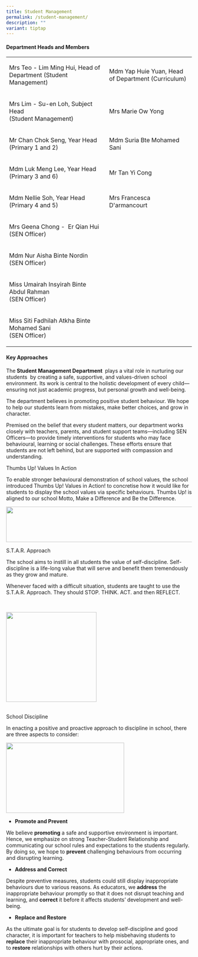 ```yaml
---
title: Student Management
permalink: /student-management/
description: ""
variant: tiptap
---
```

<p></p>
<h4><strong>Department Heads and Members</strong></h4>
<table style="minWidth: 50px">
<colgroup>
<col>
<col>
</colgroup>
<tbody>
<tr>
<td rowspan="1" colspan="1">
<p>Mrs Teo - Lim Ming Hui, Head of Department (Student Management)</p>
</td>
<td rowspan="1" colspan="1">
<p>Mdm Yap Huie Yuan, Head of Department (Curriculum)</p>
</td>
</tr>
<tr>
<td rowspan="1" colspan="1">
<p>Mrs Lim - Su-en Loh, Subject Head
<br>(Student Management)</p>
</td>
<td rowspan="1" colspan="1">
<p>Mrs Marie Ow Yong</p>
</td>
</tr>
<tr>
<td rowspan="1" colspan="1">
<p>Mr Chan Chok Seng, Year Head (Primary 1 and 2)</p>
</td>
<td rowspan="1" colspan="1">
<p>Mdm Suria Bte Mohamed Sani</p>
</td>
</tr>
<tr>
<td rowspan="1" colspan="1">
<p>Mdm Luk Meng Lee, Year Head (Primary 3 and 6)</p>
</td>
<td rowspan="1" colspan="1">
<p>Mr Tan Yi Cong&nbsp;</p>
</td>
</tr>
<tr>
<td rowspan="1" colspan="1">
<p>Mdm Nellie Soh, Year Head (Primary 4 and 5)</p>
</td>
<td rowspan="1" colspan="1">
<p>Mrs Francesca D'armancourt</p>
</td>
</tr>
<tr>
<td rowspan="1" colspan="1">
<p>Mrs Geena Chong -&nbsp; Er Qian Hui (SEN Officer)</p>
</td>
<td rowspan="1" colspan="1">
<p></p>
</td>
</tr>
<tr>
<td rowspan="1" colspan="1">
<p>Mdm Nur Aisha Binte Nordin (SEN Officer)</p>
</td>
<td rowspan="1" colspan="1">
<p></p>
</td>
</tr>
<tr>
<td rowspan="1" colspan="1">
<p>Miss Umairah Insyirah Binte Abdul Rahman
<br>(SEN Officer)</p>
</td>
<td rowspan="1" colspan="1">
<p></p>
</td>
</tr>
<tr>
<td rowspan="1" colspan="1">
<p>Miss Siti Fadhilah Atkha Binte Mohamed Sani
<br>(SEN Officer)</p>
</td>
<td rowspan="1" colspan="1">
<p></p>
</td>
</tr>
</tbody>
</table>
<p></p>
<h4><strong>Key Approaches</strong></h4>
<p>The<strong> Student Management Department </strong>&nbsp;plays a vital
role in nurturing our students&nbsp; by creating a safe, supportive, and
values-driven school environment. Its work is central to the holistic development
of every child—ensuring not just academic progress, but personal growth
and well-being.&nbsp;</p>
<p>The department believes in promoting positive student behaviour. We hope
to help our students learn from mistakes, make better choices, and grow
in character.</p>
<p>Premised on the belief that every student matters, our department works
closely with teachers, parents, and student support teams—including SEN
Officers—to provide timely interventions for students who may face behavioural,
learning or social challenges. These efforts ensure that students are not
left behind, but are supported with compassion and understanding.
<br>
</p>
<p>Thumbs Up! Values In Action
<br>
</p>
<p>To enable stronger behavioural demonstration of school values, the school
introduced Thumbs Up! Values in Action! to concretise how it would like
for students to display the school values via specific behaviours. Thumbs
Up! is aligned to our school Motto, Make a Difference and Be the Difference.</p>
<div class="isomer-image-wrapper">
<img style="margin-left:0px;margin-top:0px;" height="96" width="576" src="https://lh7-rt.googleusercontent.com/docsz/AD_4nXde5nex01_FPNpc4LblIJcc879z-OakgZv36pWoF75vLgYaaW4X7kpTBLUE-Av_BSkYBR7zc0nR7lPbdvTLLkw9we0pM1ExkuGvfF1RrrZ4zM14E6c_CxAzySyQ_n8x922hwHqsEA?key=iq8aTdDzoS6mWuAKu9kmjQ">
</div>
<p>S.T.A.R. Approach
<br>
</p>
<p>The school aims to instill in all students the value of self-discipline.
Self-discipline is a life-long value that will serve and benefit them tremendously
as they grow and mature.&nbsp;
<br>
</p>
<p>Whenever faced with a difficult situation, students are taught to use
the S.T.A.R. Approach. They should STOP. THINK. ACT. and then REFLECT.</p>
<p>
<br>
</p>
<div class="isomer-image-wrapper">
<img style="margin-left:0px;margin-top:0px;" height="243" width="245" src="https://lh7-rt.googleusercontent.com/docsz/AD_4nXdwj2j5BB8wmWilRgIY7Ja3AoUfCdjL7n5MaUAb8jkhs0udmGVz8pV1ZMpsXWeh5k3d6vWWc9-GS3zgNUy_EJbd-6HHqLsSoT1QKvgurf8gyG91REXVm2sIZy-_1XWzv00pukKdPA?key=iq8aTdDzoS6mWuAKu9kmjQ">
</div>
<p>
<br>School Discipline
<br>
</p>
<p>In enacting a positive and proactive approach to discipline in school,
there are three aspects to consider:</p>
<div class="isomer-image-wrapper">
<img style="margin-left:0px;margin-top:0px;" height="190" width="320" src="https://lh7-rt.googleusercontent.com/docsz/AD_4nXe5_DycSAPiWTx8xtYipeL9D6879uR4aHV6t3hxF1JJF4FpLFcqMH2Qu9VX805pgxPhpcFf8_AM8lrkoVleKOtqHwbORBPXZ4SKdLSUy6yMsFXkRPgV8L73J8sxeTcEf02m0Epk?key=iq8aTdDzoS6mWuAKu9kmjQ">
</div>
<ul>
<li>
<p><strong>Promote and Prevent</strong>
</p>
</li>
</ul>
<p>We believe <strong>promoting</strong> a safe and supportive environment
is important. Hence, we emphasize on strong Teacher-Student Relationship
and communicating our school rules and expectations to the students regularly.
By doing so, we hope to <strong>prevent</strong> challenging behaviours from
occurring and disrupting learning.&nbsp;</p>
<ul>
<li>
<p><strong>Address and Correct</strong>
</p>
</li>
</ul>
<p>Despite preventive measures, students could still display inappropriate
behaviours due to various reasons. As educators, we <strong>address</strong> the
inappropriate behaviour promptly so that it does not disrupt teaching and
learning, and <strong>correct</strong> it before it affects students’ development
and well-being.&nbsp;&nbsp;</p>
<ul>
<li>
<p><strong>Replace and Restore</strong>
</p>
</li>
</ul>
<p>As the ultimate goal is for students to develop self-discipline and good
character, it is important for teachers to help misbehaving students to <strong>replace</strong> their
inappropriate behaviour with prosocial, appropriate ones, and to <strong>restore</strong> relationships
with others hurt by their actions.</p>
<p>
<br>
</p>
<p></p>
<p></p>
<p></p>